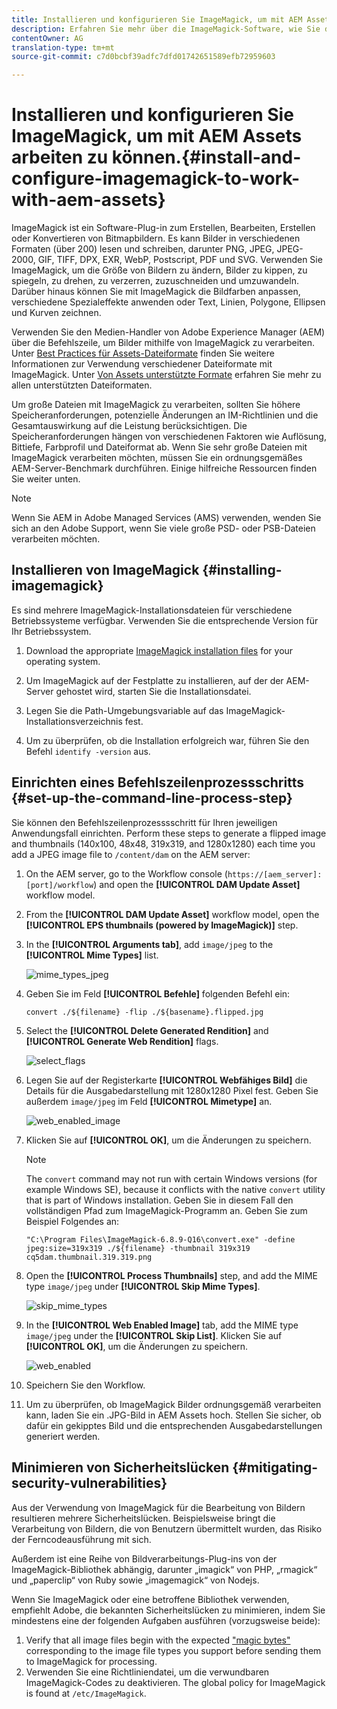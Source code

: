 ```yaml
---
title: Installieren und konfigurieren Sie ImageMagick, um mit AEM Assets arbeiten zu können.
description: Erfahren Sie mehr über die ImageMagick-Software, wie Sie diese installieren, den Befehlszeilenprozessschritt einrichten und damit Miniaturansichten von Bildern bearbeiten, zusammenstellen und generieren können.
contentOwner: AG
translation-type: tm+mt
source-git-commit: c7d0bcbf39adfc7dfd01742651589efb72959603

---
```



# Installieren und konfigurieren Sie ImageMagick, um mit AEM Assets arbeiten zu können.{#install-and-configure-imagemagick-to-work-with-aem-assets}

ImageMagick ist ein Software-Plug-in zum Erstellen, Bearbeiten, Erstellen oder Konvertieren von Bitmapbildern. Es kann Bilder in verschiedenen Formaten (über 200) lesen und schreiben, darunter PNG, JPEG, JPEG-2000, GIF, TIFF, DPX, EXR, WebP, Postscript, PDF und SVG. Verwenden Sie ImageMagick, um die Größe von Bildern zu ändern, Bilder zu kippen, zu spiegeln, zu drehen, zu verzerren, zuzuschneiden und umzuwandeln. Darüber hinaus können Sie mit ImageMagick die Bildfarben anpassen, verschiedene Spezialeffekte anwenden oder Text, Linien, Polygone, Ellipsen und Kurven zeichnen.

Verwenden Sie den Medien-Handler von Adobe Experience Manager (AEM) über die Befehlszeile, um Bilder mithilfe von ImageMagick zu verarbeiten. Unter [Best Practices für Assets-Dateiformate](/help/assets/assets-file-format-best-practices.md) finden Sie weitere Informationen zur Verwendung verschiedener Dateiformate mit ImageMagick. Unter [Von Assets unterstützte Formate](/help/assets/assets-formats.md) erfahren Sie mehr zu allen unterstützten Dateiformaten.

Um große Dateien mit ImageMagick zu verarbeiten, sollten Sie höhere Speicheranforderungen, potenzielle Änderungen an IM-Richtlinien und die Gesamtauswirkung auf die Leistung berücksichtigen. Die Speicheranforderungen hängen von verschiedenen Faktoren wie Auflösung, Bittiefe, Farbprofil und Dateiformat ab. Wenn Sie sehr große Dateien mit ImageMagick verarbeiten möchten, müssen Sie ein ordnungsgemäßes AEM-Server-Benchmark durchführen. Einige hilfreiche Ressourcen finden Sie weiter unten.

>[!NOTE]
>
>Wenn Sie AEM in Adobe Managed Services (AMS) verwenden, wenden Sie sich an den Adobe Support, wenn Sie viele große PSD- oder PSB-Dateien verarbeiten möchten.

## Installieren von ImageMagick {#installing-imagemagick}

Es sind mehrere ImageMagick-Installationsdateien für verschiedene Betriebssysteme verfügbar. Verwenden Sie die entsprechende Version für Ihr Betriebssystem.

1. Download the appropriate [ImageMagick installation files](https://www.imagemagick.org/script/download.php) for your operating system.
1. Um ImageMagick auf der Festplatte zu installieren, auf der der AEM-Server gehostet wird, starten Sie die Installationsdatei.

1. Legen Sie die Path-Umgebungsvariable auf das ImageMagick-Installationsverzeichnis fest.
1. Um zu überprüfen, ob die Installation erfolgreich war, führen Sie den Befehl `identify -version` aus.

## Einrichten eines Befehlszeilenprozessschritts {#set-up-the-command-line-process-step}

Sie können den Befehlszeilenprozesssschritt für Ihren jeweiligen Anwendungsfall einrichten. Perform these steps to generate a flipped image and thumbnails (140x100, 48x48, 319x319, and 1280x1280) each time you add a JPEG image file to `/content/dam` on the AEM server:

1. On the AEM server, go to the Workflow console (`https://[aem_server]:[port]/workflow`) and open the **[!UICONTROL DAM Update Asset]** workflow model.
1. From the **[!UICONTROL DAM Update Asset]** workflow model, open the **[!UICONTROL EPS thumbnails (powered by ImageMagick)]** step.
1. In the **[!UICONTROL Arguments tab]**, add `image/jpeg` to the **[!UICONTROL Mime Types]** list.

   ![mime_types_jpeg](assets/mime_types_jpeg.png)

1. Geben Sie im Feld **[!UICONTROL Befehle]** folgenden Befehl ein:

   `convert ./${filename} -flip ./${basename}.flipped.jpg`

1. Select the **[!UICONTROL Delete Generated Rendition]** and **[!UICONTROL Generate Web Rendition]** flags.

   ![select_flags](assets/select_flags.png)

1. Legen Sie auf der Registerkarte **[!UICONTROL Webfähiges Bild]** die Details für die Ausgabedarstellung mit 1280x1280 Pixel fest. Geben Sie außerdem `image/jpeg` im Feld **[!UICONTROL Mimetype]** an.

   ![web_enabled_image](assets/web_enabled_image.png)

1. Klicken Sie auf **[!UICONTROL OK]**, um die Änderungen zu speichern.

   >[!NOTE]
   >
   >The `convert` command may not run with certain Windows versions (for example Windows SE), because it conflicts with the native `convert` utility that is part of Windows installation. Geben Sie in diesem Fall den vollständigen Pfad zum ImageMagick-Programm an. Geben Sie zum Beispiel Folgendes an:
   >
   >
   >`"C:\Program Files\ImageMagick-6.8.9-Q16\convert.exe" -define jpeg:size=319x319 ./${filename} -thumbnail 319x319 cq5dam.thumbnail.319.319.png`

1. Open the **[!UICONTROL Process Thumbnails]** step, and add the MIME type `image/jpeg` under **[!UICONTROL Skip Mime Types]**.

   ![skip_mime_types](assets/skip_mime_types.png)

1. In the **[!UICONTROL Web Enabled Image]** tab, add the MIME type `image/jpeg` under the **[!UICONTROL Skip List]**. Klicken Sie auf **[!UICONTROL OK]**, um die Änderungen zu speichern.

   ![web_enabled](assets/web_enabled.png)

1. Speichern Sie den Workflow.
1. Um zu überprüfen, ob ImageMagick Bilder ordnungsgemäß verarbeiten kann, laden Sie ein .JPG-Bild in AEM Assets hoch. Stellen Sie sicher, ob dafür ein gekipptes Bild und die entsprechenden Ausgabedarstellungen generiert werden.

## Minimieren von Sicherheitslücken {#mitigating-security-vulnerabilities}

Aus der Verwendung von ImageMagick für die Bearbeitung von Bildern resultieren mehrere Sicherheitslücken. Beispielsweise bringt die Verarbeitung von Bildern, die von Benutzern übermittelt wurden, das Risiko der Ferncodeausführung mit sich.

Außerdem ist eine Reihe von Bildverarbeitungs-Plug-ins von der ImageMagick-Bibliothek abhängig, darunter „imagick“ von PHP, „rmagick“ und „paperclip“ von Ruby sowie „imagemagick“ von Nodejs.

Wenn Sie ImageMagick oder eine betroffene Bibliothek verwenden, empfiehlt Adobe, die bekannten Sicherheitslücken zu minimieren, indem Sie mindestens eine der folgenden Aufgaben ausführen (vorzugsweise beide):

1. Verify that all image files begin with the expected [&quot;magic bytes&quot;](https://en.wikipedia.org/wiki/List_of_file_signatures) corresponding to the image file types you support before sending them to ImageMagick for processing.
1. Verwenden Sie eine Richtliniendatei, um die verwundbaren ImageMagick-Codes zu deaktivieren. The global policy for ImageMagick is found at `/etc/ImageMagick`.
